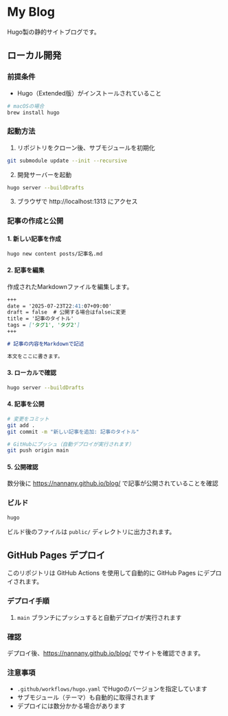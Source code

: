 # My Blog

Hugo製の静的サイトブログです。

## ローカル開発

### 前提条件

- Hugo（Extended版）がインストールされていること

```bash
# macOSの場合
brew install hugo
```

### 起動方法

1. リポジトリをクローン後、サブモジュールを初期化

```bash
git submodule update --init --recursive
```

2. 開発サーバーを起動

```bash
hugo server --buildDrafts
```

3. ブラウザで http://localhost:1313 にアクセス

### 記事の作成と公開

#### 1. 新しい記事を作成

```bash
hugo new content posts/記事名.md
```

#### 2. 記事を編集

作成されたMarkdownファイルを編集します。

```markdown
+++
date = '2025-07-23T22:41:07+09:00'
draft = false  # 公開する場合はfalseに変更
title = '記事のタイトル'
tags = ['タグ1', 'タグ2']
+++

# 記事の内容をMarkdownで記述

本文をここに書きます。
```

#### 3. ローカルで確認

```bash
hugo server --buildDrafts
```

#### 4. 記事を公開

```bash
# 変更をコミット
git add .
git commit -m "新しい記事を追加: 記事のタイトル"

# GitHubにプッシュ（自動デプロイが実行されます）
git push origin main
```

#### 5. 公開確認

数分後に https://nannany.github.io/blog/ で記事が公開されていることを確認

### ビルド

```bash
hugo
```

ビルド後のファイルは `public/` ディレクトリに出力されます。

## GitHub Pages デプロイ

このリポジトリは GitHub Actions を使用して自動的に GitHub Pages にデプロイされます。

### デプロイ手順

1. `main` ブランチにプッシュすると自動デプロイが実行されます

### 確認

デプロイ後、https://nannany.github.io/blog/ でサイトを確認できます。

### 注意事項

- `.github/workflows/hugo.yaml` でHugoのバージョンを指定しています
- サブモジュール（テーマ）も自動的に取得されます
- デプロイには数分かかる場合があります
